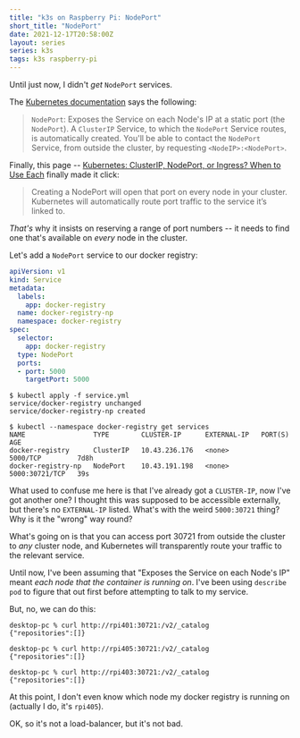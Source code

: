 ```yaml
---
title: "k3s on Raspberry Pi: NodePort"
short_title: "NodePort"
date: 2021-12-17T20:58:00Z
layout: series
series: k3s
tags: k3s raspberry-pi
---
```


Until just now, I didn't _get_ `NodePort` services.

The [Kubernetes documentation][publishing-services-service-types] says the following:

> `NodePort`: Exposes the Service on each Node's IP at a static port (the `NodePort`). A `ClusterIP` Service, to which
> the `NodePort` Service routes, is automatically created. You'll be able to contact the `NodePort` Service, from
> outside the cluster, by requesting `<NodeIP>:<NodePort>`.

Finally, this page -- [Kubernetes: ClusterIP, NodePort, or Ingress? When to Use Each][when-to-use-each] finally made it
click:

> Creating a NodePort will open that port on every node in your cluster. Kubernetes will automatically route port
> traffic to the service it’s linked to.

_That's_ why it insists on reserving a range of port numbers -- it needs to find one that's available on _every_ node in
the cluster.

Let's add a `NodePort` service to our docker registry:

```yaml
apiVersion: v1
kind: Service
metadata:
  labels:
    app: docker-registry
  name: docker-registry-np
  namespace: docker-registry
spec:
  selector:
    app: docker-registry
  type: NodePort
  ports:
  - port: 5000
    targetPort: 5000
```

```
$ kubectl apply -f service.yml
service/docker-registry unchanged
service/docker-registry-np created
```

```
$ kubectl --namespace docker-registry get services
NAME                 TYPE        CLUSTER-IP      EXTERNAL-IP   PORT(S)          AGE
docker-registry      ClusterIP   10.43.236.176   <none>        5000/TCP         7d8h
docker-registry-np   NodePort    10.43.191.198   <none>        5000:30721/TCP   39s
```

What used to confuse me here is that I've already got a `CLUSTER-IP`, now I've got another one? I thought this was
supposed to be accessible externally, but there's no `EXTERNAL-IP` listed. What's with the weird `5000:30721` thing? Why
is it the "wrong" way round?

What's going on is that you can access port 30721 from outside the cluster to _any_ cluster node, and Kubernetes will
transparently route your traffic to the relevant service.

Until now, I've been assuming that "Exposes the Service on each Node's IP" meant _each node that the container is
running on_. I've been using `describe pod` to figure that out first before attempting to talk to my service.

But, no, we can do this:

```
desktop-pc % curl http://rpi401:30721:/v2/_catalog
{"repositories":[]}

desktop-pc % curl http://rpi405:30721:/v2/_catalog
{"repositories":[]}

desktop-pc % curl http://rpi403:30721:/v2/_catalog
{"repositories":[]}
```

At this point, I don't even know which node my docker registry is running on (actually I do, it's `rpi405`).

OK, so it's not a load-balancer, but it's not bad.

[publishing-services-service-types]: https://kubernetes.io/docs/concepts/services-networking/service/#publishing-services-service-types
[when-to-use-each]: https://www.cloudsavvyit.com/11261/kubernetes-clusterip-nodeport-or-ingress-when-to-use-each/
